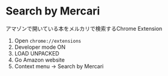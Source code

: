 # Search by Mercari

アマゾンで開いている本をメルカリで検索するChrome Extension
1. Open `chrome://extensions`
2. Developer mode ON
3. LOAD UNPACKED
4. Go Amazon website
5. Context menu -> Search by Mercari
